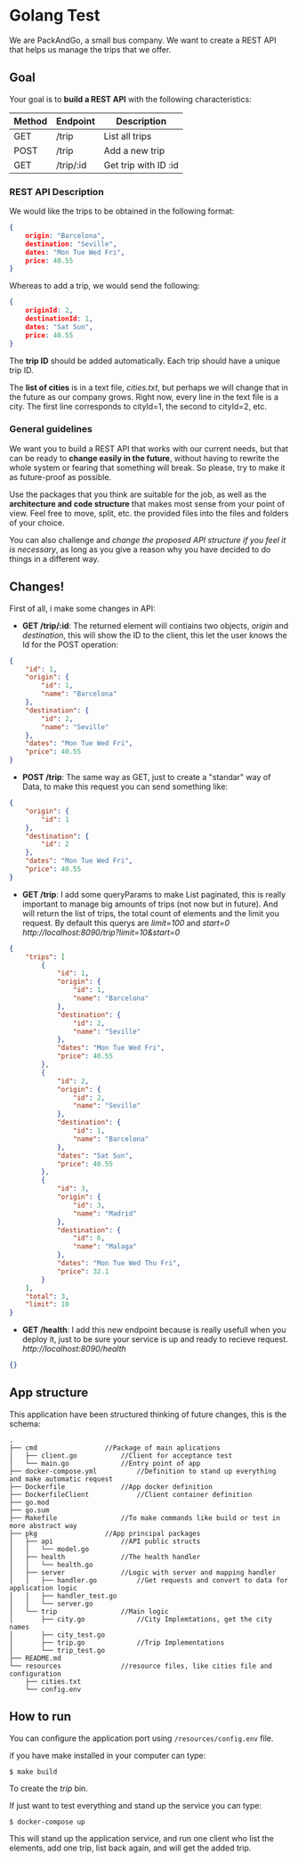 # Golang Test

We are PackAndGo, a small bus company. We want to create a REST API that helps us manage the trips that we offer.

## Goal

Your goal is to **build a REST API** with the following characteristics:

| Method | Endpoint  | Description          |
|--------|-----------|----------------------|
| GET    | /trip     | List all trips       |
| POST   | /trip     | Add a new trip       |
| GET    | /trip/:id | Get trip with ID :id |

### REST API Description

We would like the trips to be obtained in the following format:

```json
{
    origin: "Barcelona",
    destination: "Seville",
    dates: "Mon Tue Wed Fri",
    price: 40.55
}
```

Whereas to add a trip, we would send the following:

```json
{
    originId: 2,
    destinationId: 1,
    dates: "Sat Sun",
    price: 40.55
}
```

The **trip ID** should be added automatically. Each trip should have a unique trip ID.

The **list of cities** is in a text file, *cities.txt*, but perhaps we will change that in the future as our company grows. Right now, every line in the text file is a city. The first line corresponds to cityId=1, the second to cityId=2, etc.

### General guidelines

We want you to build a REST API that works with our current needs, but that can be ready to **change easily in the future**, without having to rewrite the whole system or fearing that something will break. So please, try to make it as future-proof as possible.

Use the packages that you think are suitable for the job, as well as the **architecture and code structure** that makes most sense from your point of view. Feel free to move, split, etc. the provided files into the files and folders of your choice.

You can also challenge and *change the proposed API structure if you feel it is necessary*, as long as you give a reason why you have decided to do things in a different way.

## Changes!

First of all, i make some changes in API:

* __GET /trip/:id__:
The returned element will contiains two objects, _origin_ and _destination_, this will show the ID to the client, this let the user knows the Id for the POST operation:
```json
{
    "id": 1,
    "origin": {
        "id": 1,
        "name": "Barcelona"
    },
    "destination": {
        "id": 2,
        "name": "Seville"
    },
    "dates": "Mon Tue Wed Fri",
    "price": 40.55
}
```

* __POST /trip__:
The same way as GET, just to create a "standar" way of Data, to make this request you can send something like:
```json
{
    "origin": {
        "id": 1
    },
    "destination": {
        "id": 2
    },
    "dates": "Mon Tue Wed Fri",
    "price": 40.55
}
```

* __GET /trip__:
I add some queryParams to make List paginated, this is really important to manage big amounts of trips (not now but in future). And will return the list of trips, the total count of elements and the limit you request. By default this querys are _limit=100_ and _start=0_
_http://localhost:8090/trip?limit=10&start=0_
```json
{
    "trips": [
        {
            "id": 1,
            "origin": {
                "id": 1,
                "name": "Barcelona"
            },
            "destination": {
                "id": 2,
                "name": "Seville"
            },
            "dates": "Mon Tue Wed Fri",
            "price": 40.55
        },
        {
            "id": 2,
            "origin": {
                "id": 2,
                "name": "Seville"
            },
            "destination": {
                "id": 1,
                "name": "Barcelona"
            },
            "dates": "Sat Sun",
            "price": 40.55
        },
        {
            "id": 3,
            "origin": {
                "id": 3,
                "name": "Madrid"
            },
            "destination": {
                "id": 6,
                "name": "Malaga"
            },
            "dates": "Mon Tue Wed Thu Fri",
            "price": 32.1
        }
    ],
    "total": 3,
    "limit": 10
}
```
* __GET /health__:
I add this new endpoint because is really usefull when you deploy it, just to be sure your service is up and ready to recieve request.
_http://localhost:8090/health_
```json
{}
```

## App structure
This application have been structured thinking of future changes, this is the schema:
```
.
├── cmd					//Package of main aplications
│   ├── client.go  			//Client for acceptance test
│   └── main.go 			//Entry point of app
├── docker-compose.yml 			//Definition to stand up everything and make automatic request
├── Dockerfile 				//App docker definition
├── DockerfileClient 			//Client container definition
├── go.mod
├── go.sum
├── Makefile 				//To make commands like build or test in more abstract way
├── pkg 				//App principal packages
│   ├── api 				//API public structs
│   │   └── model.go
│   ├── health 				//The health handler
│   │   └── health.go
│   ├── server 				//Logic with server and mapping handler
│   │   ├── handler.go 			//Get requests and convert to data for application logic
│   │   ├── handler_test.go
│   │   └── server.go 
│   └── trip 				//Main logic
│       ├── city.go 			//City Implemtations, get the city names
│       ├── city_test.go
│       ├── trip.go 			//Trip Implementations
│       └── trip_test.go
├── README.md
└── resources 				//resource files, like cities file and configuration
    ├── cities.txt
    └── config.env 
```

## How to run

You can configure the application port using `/resources/config.env` file.

if you have make installed in your computer can type:
```
$ make build
```
To create the _trip_ bin.

If just want to test everything and stand up the service you can type:
```
$ docker-compose up
```

This will stand up the application service, and run one client who list the elements, add one trip, list back again, and will get the added trip.